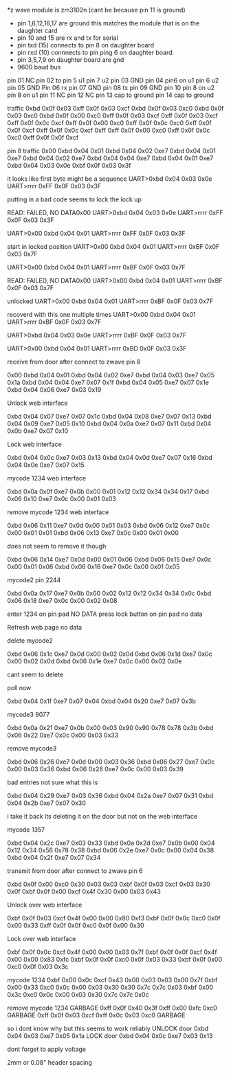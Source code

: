 *z wave module is zm3102n (cant be because pin 11 is ground)
* pin 1,6,12,16,17 are ground this matches the module that is on the daughter card
* pin 10 and 15 are rx and tx for serial
* pin txd (15) connects to pin 8 on daughter board
* pin rxd (10) connnects to pin ping 6 on daughter board.
* pin 3,5,7,9 on daughter board are gnd
* 9600 baud bus

pin 01 NC
pin 02 to pin 5 u1 pin 7 u2
pin 03 GND
pin 04 pin6 on u1 pin 6 u2
pin 05 GND
Pin 06 rx
pin 07 GND
pin 08 tx
pin 09 GND
pin 10 pin 8 on u2 pin 8 on u1
pin 11 NC
pin 12 NC
pin 13 cap to ground
pin 14 cap to ground

traffic
0xbd 0x0f 0x03 0xff 0x0f 0x03 0xcf
0xbd 0x0f 0x03 0xc0
0xbd 0x0f 0x03 0xc0
0xbd 0x0f 0x00 0xc0
0xff 0x0f 0x03 0xcf
0xff 0x0f 0x03 0xcf
0xff 0x0f 0x0c 0xcf
0xff 0x0f 0x00 0xc0
0xff 0x0f 0x0c 0xc0
0xff 0x0f 0x0f 0xcf
0xff 0x0f 0x0c 0xcf 0xff
0xff 0x0f 0x00 0xc0
0xff 0x0f 0x0c 0xc0
0xff 0x0f 0x0f 0xcf

pin 8 traffic
0x00
0xbd 0x04 0x01
0xbd 0x04 0x02 0xe7
0xbd 0x04 0x01 0xe7
0xbd 0x04 0x02 0xe7
0xbd 0x04 0x04 0xe7
0xbd 0x04 0x01 0xe7
0xbd 0x04 0x03 0x0e
0xbf 0x0f 0x03 0x3f


it looks like first byte might be a sequence
UART>0xbd 0x04 0x03 0x0e
UART>rrrr
0xFF 0x0F 0x03 0x3F 

putting in a bad code seems to lock the lock up

READ: FAILED, NO DATA0x00 
UART>0xbd 0x04 0x03 0x0e
UART>rrrr
0xFF 0x0F 0x03 0x3F 

UART>0x00 0xbd 0x04 0x01
UART>rrrr
0xFF 0x0F 0x03 0x3F 


start in locked position
UART>0x00 0xbd 0x04 0x01
UART>rrrr
0xBF 0x0F 0x03 0x7F 


UART>0x00 0xbd 0x04 0x01
UART>rrrr
0xBF 0x0F 0x03 0x7F 


READ: FAILED, NO DATA0x00 
UART>0x00 0xbd 0x04 0x01
UART>rrrr
0xBF 0x0F 0x03 0x7F 


unlocked 
UART>0x00 0xbd 0x04 0x01
UART>rrrr
0xBF 0x0F 0x03 0x7F 


recoverd with this one multiple times 
UART>0x00 0xbd 0x04 0x01
UART>rrrr
0xBF 0x0F 0x03 0x7F 


UART>0xbd 0x04 0x03 0x0e
UART>rrrr
0xBF 0x0F 0x03 0x7F 


UART>0x00 0xbd 0x04 0x01
UART>rrrr
0xBD 0x0F 0x03 0x3F 


receive from door after connect to zwave pin 8

0x00
0xbd 0x04 0x01
0xbd 0x04 0x02 0xe7
0xbd 0x04 0x03 0xe7 0x05 0x1a
0xbd 0x04 0x04 0xe7 0x07 0x1f
0xbd 0x04 0x05 0xe7 0x07 0x1e
0xbd 0x04 0x06 0xe7 0x03 0x19


Unlock web interface

0xbd 0x04 0x07 0xe7 0x07 0x1c
0xbd 0x04 0x08 0xe7 0x07 0x13
0xbd 0x04 0x09 0xe7 0x05 0x10
0xbd 0x04 0x0a 0xe7 0x07 0x11
0xbd 0x04 0x0b 0xe7 0x07 0x10

Lock web interface

0xbd 0x04 0x0c 0xe7 0x03 0x13
0xbd 0x04 0x0d 0xe7 0x07 0x16
0xbd 0x04 0x0e 0xe7 0x07 0x15

mycode 1234 web interface

0xbd 0x0a 0x0f 0xe7 0x0b 0x00 0x01 0x12 0x12 0x34 0x34 0x17
0xbd 0x06 0x10 0xe7 0x0c 0x00 0x01 0x03

remove mycode 1234 web interface

0xbd 0x06 0x11 0xe7 0x0d 0x00 0x01 0x03
0xbd 0x06 0x12 0xe7 0x0c 0x00 0x01 0x01
0xbd 0x06 0x13 0xe7 0x0c 0x00 0x01 0x00

does not seem to remove it though

0xbd 0x06 0x14 0xe7 0x0d 0x00 0x01 0x06
0xbd 0x06 0x15 0xe7 0x0c 0x00 0x01 0x06
0xbd 0x06 0x16 0xe7 0x0c 0x00 0x01 0x05

mycode2  pin 2244

0xbd 0x0a 0x17 0xe7 0x0b 0x00 0x02 0x12 0x12 0x34 0x34 0x0c
0xbd 0x06 0x18 0xe7 0x0c 0x00 0x02 0x08

enter 1234 on pin pad
NO DATA
press lock button on pin pad
no data

Refresh web page
no data

delete mycode2

0xbd 0x06 0x1c 0xe7 0x0d 0x00 0x02 0x0d
0xbd 0x06 0x1d 0xe7 0x0c 0x00 0x02 0x0d
0xbd 0x06 0x1e 0xe7 0x0c 0x00 0x02 0x0e

cant seem to delete

poll now 

0xbd 0x04 0x1f 0xe7 0x07 0x04
0xbd 0x04 0x20 0xe7 0x07 0x3b

mycode3 9077

0xbd 0x0a 0x21 0xe7 0x0b 0x00 0x03 0x90 0x90 0x78 0x78 0x3b
0xbd 0x06 0x22 0xe7 0x0c 0x00 0x03 0x33

remove mycode3

0xbd 0x06 0x26 0xe7 0x0d 0x00 0x03 0x36
0xbd 0x06 0x27 0xe7 0x0c 0x00 0x03 0x36
0xbd 0x06 0x28 0xe7 0x0c 0x00 0x03 0x39

bad entries not sure what this is 

0xbd 0x04 0x29 0xe7 0x03 0x36
0xbd 0x04 0x2a 0xe7 0x07 0x31
0xbd 0x04 0x2b 0xe7 0x07 0x30

i take it back its deleting it on the door but not on the web interface

mycode 1357

0xbd 0x04 0x2c 0xe7 0x03 0x33
0xbd 0x0a 0x2d 0xe7 0x0b 0x00 0x04 0x12 0x34 0x56 0x78 0x38
0xbd 0x06 0x2e 0xe7 0x0c 0x00 0x04 0x38
0xbd 0x04 0x2f 0xe7 0x07 0x34

transmit from door after connect to zwave pin 6

0xbd 0x0f 0x00 0xc0 0x30 0x03 0x03
0xbf 0x0f 0x03 0xcf 0x03 0x30 0x0f
0xbf 0x0f 0x00 0xcf 0x4f 0x30 0x00 0x03 0x43

Unlock over web interface

0xbf 0x0f 0x03 0xcf 0x4f 0x00 0x00 0x80 0xf3
0xbf 0x0f 0x0c 0xc0 0x0f 0x00 0x33
0xff 0x0f 0x0f 0xc0 0x0f 0x00 0x30

Lock over web interface

0xbf 0x0f 0x0c 0xcf 0x4f 0x00 0x00 0x03 0x7f
0xbf 0x0f 0x0f 0xcf 0x4f 0x00 0x00 0x83 0xfc
0xbf 0x0f 0x0f 0xc0 0x0f 0x03 0x33
0xbf 0x0f 0x00 0xc0 0x0f 0x03 0x3c

mycode 1234
0xbf 0x00 0x0c 0xcf 0x43 0x00 0x03 0x03 0x00 0x7f
0xbf 0x00 0x33 0xc0 0x0c 0x00 0x03 0x30 0x30 0x7c 0x7c 0x03
0xbf 0x00 0x3c 0xc0 0x0c 0x00 0x03 0x30 0x7c 0x7c 0x0c

remove mycode 1234
GARBAGE
0xff 0x0f 0x40 0x3f 
0xff 0x00 0xfc 0xc0
GARBAGE
0xff 0x0f 0x03 0xcf
0xff 0x0c 0x03 0xc0
GARBAGE


so i dont know why but this seems to work reliably 
UNLOCK door 0xbd 0x04 0x03 0xe7 0x05 0x1a 
LOCK door 0xbd 0x04 0x0c 0xe7 0x03 0x13

dont forget to apply voltage


2mm or 0.08" header spacing
